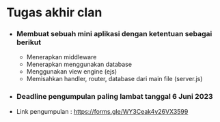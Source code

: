 # Tugas akhir clan

 - ### Membuat sebuah mini aplikasi dengan ketentuan sebagai berikut
    - Menerapkan middleware
    - Menerapkan menggunakan database
    - Menggunakan view engine (ejs)
    - Memisahkan handler, router, database dari main file (server.js)
 
 - ### Deadline pengumpulan paling lambat tanggal 6 Juni 2023
  - Link pengumpulan : https://forms.gle/WY3Ceak4y26VX3599
